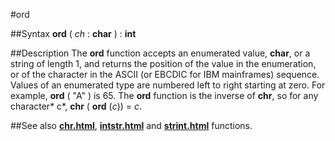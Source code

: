 
#ord

##Syntax
**ord** ( *ch* : **char** ) : **int**



##Description
The **ord** function accepts an enumerated value, **char**, or a string of length 1, and returns the position of the value in the enumeration, or of the character in the ASCII (or EBCDIC for IBM mainframes) sequence. Values of an enumerated type are numbered left to right starting at zero. For example, **ord** ( "A" ) is 65. The **ord** function is the inverse of **chr**, so for any character* c*, **chr** ( **ord** (*c*)) = *c*.



##See also
**[chr.html](chr)**, **[intstr.html](intstr)** and **[strint.html](strint)** functions.


